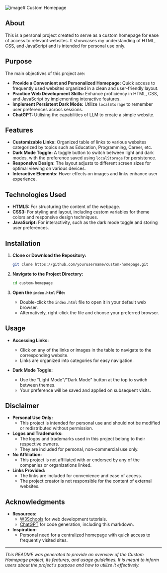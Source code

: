![image](https://github.com/user-attachments/assets/adbf8c56-c60b-4973-b2fb-06cfe8c3a51a)# Custom Homepage

## About

This is a personal project created to serve as a custom homepage for ease of access to relevant websites. It showcases my understanding of HTML, CSS, and JavaScript and is intended for personal use only.

## Purpose

The main objectives of this project are:

- **Provide a Convenient and Personalized Homepage:** Quick access to frequently used websites organized in a clean and user-friendly layout.
- **Practice Web Development Skills:** Enhance proficiency in HTML, CSS, and JavaScript by implementing interactive features.
- **Implement Persistent Dark Mode:** Utilize `localStorage` to remember user preferences across sessions.
- **ChatGPT:** Utilising the capabilities of LLM to create a simple website.

## Features

- **Customizable Links:** Organized table of links to various websites categorized by topics such as Education, Programming, Career, etc.
- **Dark Mode Toggle:** A toggle button to switch between light and dark modes, with the preference saved using `localStorage` for persistence.
- **Responsive Design:** The layout adjusts to different screen sizes for optimal viewing on various devices.
- **Interactive Elements:** Hover effects on images and links enhance user experience.

## Technologies Used

- **HTML5:** For structuring the content of the webpage.
- **CSS3:** For styling and layout, including custom variables for theme colors and responsive design techniques.
- **JavaScript:** For interactivity, such as the dark mode toggle and storing user preferences.

## Installation

1. **Clone or Download the Repository:**

   ```bash
   git clone https://github.com/yourusername/custom-homepage.git
   ```

2. **Navigate to the Project Directory:**

   ```bash
   cd custom-homepage
   ```

3. **Open the `index.html` File:**

   - Double-click the `index.html` file to open it in your default web browser.
   - Alternatively, right-click the file and choose your preferred browser.

## Usage

- **Accessing Links:**
  - Click on any of the links or images in the table to navigate to the corresponding website.
  - Links are organized into categories for easy navigation.

- **Dark Mode Toggle:**
  - Use the "Light Mode"/"Dark Mode" button at the top to switch between themes.
  - Your preference will be saved and applied on subsequent visits.

## Disclaimer

- **Personal Use Only:**
  - This project is intended for personal use and should not be modified or redistributed without permission.
- **Logos and Trademarks:**
  - The logos and trademarks used in this project belong to their respective owners.
  - They are included for personal, non-commercial use only.
- **No Affiliation:**
  - This project is not affiliated with or endorsed by any of the companies or organizations linked.
- **Links Provided:**
  - The links are included for convenience and ease of access.
  - The project creator is not responsible for the content of external websites.

## Acknowledgments

- **Resources:**
  - [W3Schools](https://www.w3schools.com/) for web development tutorials.
  - [ChatGPT](https://chatgpt.com/) for code generation, including this markdown.
- **Inspiration:**
  - Personal need for a centralized homepage with quick access to frequently visited sites.

---

*This README was generated to provide an overview of the Custom Homepage project, its features, and usage guidelines. It is meant to inform users about the project's purpose and how to utilize it effectively.*
